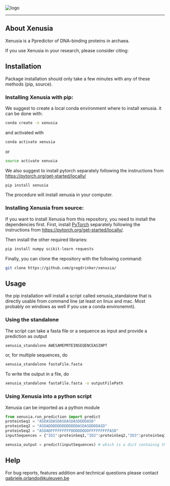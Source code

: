 ![logo](docs/_static/logo_small.png)

---

## About Xenusia

Xenusia is a Ppredictor of DNA-binding proteins in archaea. 

If you use Xenusia in your research, please consider citing:


## Installation

Package installation should only take a few minutes with any of these methods (pip, source).

### Installing Xenusia with pip:

We suggest to create a local conda environment where to install xenusia. it can be done with:

```sh
conda create -n xenusia
```
and activated with

```sh
conda activate xenusia
```

or

```sh
source activate xenusia
```

We also suggest to install pytorch separately following the instructions from https://pytorch.org/get-started/locally/

```sh
pip install xenusia
```

The procedure will install xenusia in your computer.

### Installing Xenusia from source:

If you want to install Xenusia from this repository, you need to install the dependencies first.
First, install [PyTorch](https://pytorch.org/get-started/locally/) separately following the instructions from https://pytorch.org/get-started/locally/.

Then install the other required libraries:

```sh
pip install numpy scikit-learn requests
```

Finally, you can clone the repository with the following command:

```sh
git clone https://github.com/grogdrinker/xenusia/
```

## Usage

the pip installation will install a script called xenusia_standalone that is directly usable from command line (at least on linux and mac. Most probably on windows as well if you use a conda environemnt).

### Using the standalone
The script can take a fasta file or a sequence as input and provide a prediction as output

```sh
xenusia_standalone AWESAMEPRTEINSEQENCEASINPT
```

or, for multiple sequences, do

```sh
xenusia_standalone fastaFile.fasta
```

To write the output in a file, do

```sh
xenusia_standalone fastaFile.fasta -o outputFilePath
```

### Using Xenusia into a python script

Xenusia can be imported as a python module

```python
from xenusia.run_prediction import predict
proteinSeq1 = "ASDASDASDASDASDASDDDDASD"
proteinSeq2 = "ASDADDDDDDDDDDDDDASDASDDDDASD"
proteinSeq2 = "ASDADFFFFFFFFFDDDDDDDDFFFFFFFFFASD"
inputSequences = {"ID1":proteinSeq1,"ID2":proteinSeq2,"ID3":proteinSeq3}

xenusia_output = predict(inputSequences) # which is a dict containig the predictions

```


## Help

For bug reports, features addition and technical questions please contact gabriele.orlando@kuleuven.be
